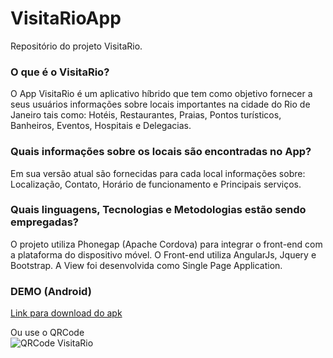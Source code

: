 # VisitaRioApp  
 
Repositório do projeto VisitaRio.

### O que é o VisitaRio?
O App VisitaRio é um aplicativo híbrido que tem como objetivo fornecer a seus usuários 
informações sobre locais importantes na cidade do Rio de Janeiro tais como: Hotéis, Restaurantes, 
Praias, Pontos turísticos, Banheiros, Eventos, Hospitais e Delegacias.

### Quais informações sobre os locais são encontradas no App?
Em sua versão atual são fornecidas para cada local informações sobre: Localização, Contato, 
Horário de funcionamento e Principais serviços.

### Quais linguagens, Tecnologias e Metodologias estão sendo empregadas?
O projeto utiliza Phonegap (Apache Cordova) para integrar o front-end com a plataforma do dispositivo móvel. O Front-end utiliza AngularJs,
Jquery e Bootstrap. A View foi desenvolvida como Single Page Application. 

### DEMO (Android)  
[Link para download do apk](https://github.com/brunovitorprado/VisitaRioApp)

Ou use o QRCode  
![QRCode VisitaRio](https://raw.githubusercontent.com/brunovitorprado/VisitaRioApp/master/QrCodeVisitaRio.png)

